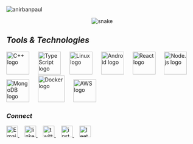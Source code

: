 <p align="left"> <img src="https://komarev.com/ghpvc/?username=anirbanpaulcom&label=Profile%20views&color=blueviolet&style=flat" alt="anirbanpaul" /> </p>


<div align="center">
<picture>
  <source media="(prefers-color-scheme: light)" srcset="github-snake.svg" />
  <img alt="snake" src="https://github.com/anirbanpaulcom/anirbanpaul/assets/130109852/5fdaf15a-5e56-4cbd-8399-3eb017c35211" />
</picture>
<div align="center">

  
<h2 align="left"><em>Tools & Technologies</em></h2>


<div align="left">
  <img src="https://cdn.jsdelivr.net/gh/devicons/devicon@latest/icons/cplusplus/cplusplus-original.svg" height="60" alt="C++ logo" />
  <img width="15" />
  <img src="https://cdn.jsdelivr.net/gh/devicons/devicon@latest/icons/typescript/typescript-original.svg" height="60" alt="TypeScript logo" />
  <img width="15" />
  <img src="https://cdn.jsdelivr.net/gh/devicons/devicon@latest/icons/linux/linux-original.svg" height="60" alt="Linux logo" />
  <img width="15" />
  <img src="https://cdn.jsdelivr.net/gh/devicons/devicon@latest/icons/androidstudio/androidstudio-original.svg" height="60" alt="Android logo" />
  <img width="15" />
  <img src="https://cdn.jsdelivr.net/gh/devicons/devicon@latest/icons/react/react-original.svg" height="60" alt="React logo" />
  <img width="15" />
  <img src="https://cdn.jsdelivr.net/gh/devicons/devicon@latest/icons/nodejs/nodejs-original-wordmark.svg" height="60" alt="Node.js logo" />
  <img width="15" />
  <img src="https://cdn.jsdelivr.net/gh/devicons/devicon@latest/icons/mongodb/mongodb-original.svg" height="60" alt="MongoDB logo" />
  <img width="15" />
  <img src="https://cdn.jsdelivr.net/gh/devicons/devicon@latest/icons/docker/docker-original-wordmark.svg" height="70" alt="Docker logo" />
  <img width="15" />
  <img src="https://cdn.jsdelivr.net/gh/devicons/devicon@latest/icons/amazonwebservices/amazonwebservices-original-wordmark.svg" height="60" alt="AWS logo" />
  <img width="15" />
</div>

<h3 align="left"><em>Connect</em></h3>

<div align="left">
  <a href="mailto:anirbanpaulaps@gmail.com" target="_blank" rel="noopener noreferrer" >
    <img src="https://cdn-icons-png.flaticon.com/512/2875/2875435.png" height="30" alt="Email logo" />
  </a>
  <img width="10" />
  <a href="https://www.linkedin.com/in/anirbanpaulcom" target="_blank" rel="noopener noreferrer" >
    <img src="https://skillicons.dev/icons?i=linkedin" height="30" alt="linkedin logo" />
  </a>
  <img width="10" />
  <a href="https://twitter.com/anirbanpaulcom" target="_blank" rel="noopener noreferrer" >
    <img src="https://skillicons.dev/icons?i=twitter" height="30" alt="twitter logo" />
  </a>
  <img width="10" />
  <a href="https://www.instagram.com/anirbanpaulcom" target="_blank" rel="noopener noreferrer" >
    <img src="https://cdn-icons-png.flaticon.com/512/1384/1384063.png" height="30" alt="instagram logo" />
  </a>
  <img width="10" />
  <a href="https://leetcode.com/anirbanpaul" target="_blank" rel="noopener noreferrer" >
    <img src="https://img.icons8.com/?size=512&id=9L16NypUzu38&format=png" height="30" alt="leetcode logo" />
  </a>
</div>
